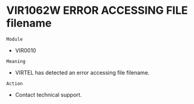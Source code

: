 # VIR1062W ERROR ACCESSING FILE filename

`Module`
- VIR0010

`Meaning`
- VIRTEL has detected an error accessing file filename.

`Action`
- Contact technical support.
